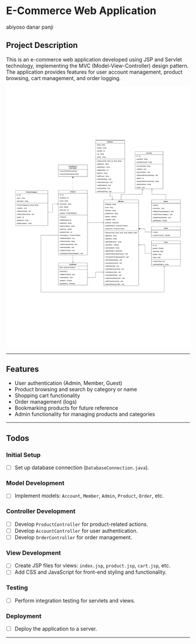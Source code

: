 # E-Commerce Web Application
abiyoso danar panji
## Project Description
This is an e-commerce web application developed using JSP and Servlet technology, implementing the MVC (Model-View-Controller) design pattern. The application provides features for user account management, product browsing, cart management, and order logging. 

![KosMarket E-Commerce Application Screenshot](assets/class-d.jpg)

---

## Features
- User authentication (Admin, Member, Guest)
- Product browsing and search by category or name
- Shopping cart functionality
- Order management (logs)
- Bookmarking products for future reference
- Admin functionality for managing products and categories

---

## Todos

### Initial Setup
- [ ] Set up database connection (`DatabaseConnection.java`).

### Model Development
- [ ] Implement models: `Account`, `Member`, `Admin`, `Product`, `Order`, etc.

### Controller Development
- [ ] Develop `ProductController` for product-related actions.
- [ ] Develop `AccountController` for user authentication.
- [ ] Develop `OrderController` for order management.

### View Development
- [ ] Create JSP files for views: `index.jsp`, `product.jsp`, `cart.jsp`, etc.
- [ ] Add CSS and JavaScript for front-end styling and functionality.

### Testing
- [ ] Perform integration testing for servlets and views.

### Deployment
- [ ] Deploy the application to a server.

---
